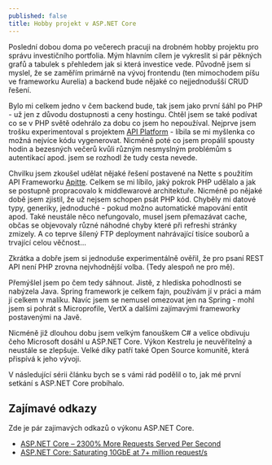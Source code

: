 ```yaml
---
published: false
title: Hobby projekt v ASP.NET Core
---
```


Poslední dobou doma po večerech pracuji na drobném hobby projektu pro správu investičního portfolia. Mým hlavním cílem je vykreslit si pár pěkných grafů a tabulek s přehledem jak si která investice vede. Původně jsem si myslel, že se zaměřím primárně na vývoj frontendu (ten mimochodem píšu ve frameworku Aurelia) a backend bude nějaké co nejjednodušší CRUD řešení.

Bylo mi celkem jedno v čem backend bude, tak jsem jako první šáhl po PHP - už jen z důvodu dostupnosti a ceny hostingu. Chtěl jsem se také podívat co se v PHP světě odehrálo za dobu co jsem ho nepoužíval. Nejprve jsem trošku experimentoval s projektem [API Platform](https://api-platform.com/) - líbila se mi myšlenka co možná nejvíce kódu vygenerovat. Nicméně poté co jsem propálil spousty hodin a bezesných večerů kvůli různým nesmyslným problémům s autentikací apod. jsem se rozhodl že tudy cesta nevede.

Chvilku jsem zkoušel udělat nějaké řešení postavené na Nette s použitím API Frameworku [Apitte](https://github.com/apitte/core). Celkem se mi líbilo, jaký pokrok PHP udělalo a jak se postupně propracovalo k middlewarové architektuře. Nicméně po nějaké době jsem zjistil, že už nejsem schopen psát PHP kód. Chyběly mi datové typy, generiky, jednoduché - pokud možno automatické mapování entit apod. Také neustále něco nefungovalo, musel jsem přemazávat cache, občas se objevovaly různé náhodné chyby které při refreshi stránky zmizely. A co teprve šílený FTP deployment nahrávající tisíce souborů a trvající celou věčnost...

Zkrátka a dobře jsem si jednoduše experimentálně ověřil, že pro psaní REST API není PHP zrovna nejvhodnější volba. (Tedy alespoň ne pro mě).

Přemýšlel jsem po čem tedy sáhnout. Jistě, z hlediska pohodlnosti se nabýzela Java. Spring framework je celkem fajn, používám jí v práci a mám jí celkem v malíku. Navíc jsem se nemusel omezovat jen na Spring - mohl jsem si pohrát s Microprofile, VertX a dalšími zajímavými frameworky postavenými na Javě.

Nicméně již dlouhou dobu jsem velkým fanouškem C# a velice obdivuju čeho Microsoft dosáhl u ASP.NET Core. Výkon Kestrelu je neuvěřitelný a neustále se zlepšuje. Velké díky patří také Open Source komunitě, která přispívá k jeho vývoji.

V následující sérii článku bych se s vámi rád podělil o to, jak mé první setkání s ASP.NET Core probíhalo.


## Zajímavé odkazy
Zde je pár zajimavých odkazů o výkonu ASP.NET Core.

- [ASP.NET Core – 2300% More Requests Served Per Second](https://www.ageofascent.com/2016/02/18/asp-net-core-exeeds-1-15-million-requests-12-6-gbps/)
- [ASP.NET Core: Saturating 10GbE at 7+ million request/s](https://www.ageofascent.com/2019/02/04/asp-net-core-saturating-10gbe-at-7-million-requests-per-second/)
